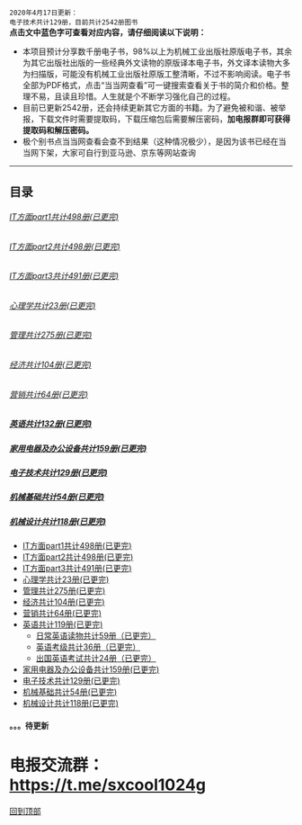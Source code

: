 `2020年4月17日更新：`<br>
`电子技术共计129册，目前共计2542册图书`<br>
**点击文中蓝色字可查看对应内容，请仔细阅读以下说明：**
* 本项目预计分享数千册电子书，98%以上为机械工业出版社原版电子书，其余为其它出版社出版的一些经典外文读物的原版译本电子书，外文译本读物大多为扫描版，可能没有机械工业出版社原版工整清晰，不过不影响阅读。电子书全部为PDF格式，点击“当当网查看”可一键搜索查看关于书的简介和价格。整理不易，且读且珍惜。人生就是个不断学习强化自己的过程。
* 目前已更新2542册，还会持续更新其它方面的书籍。为了避免被和谐、被举报，下载文件时需要提取码，下载压缩包后需要解压密码，**加电报群即可获得提取码和解压密码。**
* 极个别书点当当网查看会查不到结果（这种情况极少），是因为该书已经在当当网下架，大家可自行到亚马逊、京东等网站查询<br>

***
## 目录
###### <a href="/IT方面图书/part1.md#it方面part1共498册">IT方面part1共计498册(已更完)</a>
###### <a href="/IT方面图书/part2.md#it方面part2共498册">IT方面part2共计498册(已更完)</a>
###### <a href="/IT方面图书/part3.md#it方面part3共498册">IT方面part3共计491册(已更完)</a>
###### <a href="/心理/README.md#心理学共23册">心理学共计23册(已更完)</a>
###### <a href="https://github.com/sxcool1024/Machinery-Industry-Press/blob/master/IT%E6%96%B9%E9%9D%A2%E5%9B%BE%E4%B9%A6/part1.md">管理共计275册(已更完)</a>
###### <a href="https://github.com/sxcool1024/Machinery-Industry-Press/blob/master/IT%E6%96%B9%E9%9D%A2%E5%9B%BE%E4%B9%A6/part1.md">经济共计104册(已更完)</a>
###### <a href="https://github.com/sxcool1024/Machinery-Industry-Press/blob/master/IT%E6%96%B9%E9%9D%A2%E5%9B%BE%E4%B9%A6/part1.md">营销共计64册(已更完)</a>
##### <a href="https://github.com/sxcool1024/Machinery-Industry-Press/blob/master/IT%E6%96%B9%E9%9D%A2%E5%9B%BE%E4%B9%A6/part1.md">英语共计132册(已更完)</a>
##### <a href="https://github.com/sxcool1024/Machinery-Industry-Press/blob/master/IT%E6%96%B9%E9%9D%A2%E5%9B%BE%E4%B9%A6/part1.md">家用电器及办公设备共计159册(已更完)</a>
##### <a href="https://github.com/sxcool1024/Machinery-Industry-Press/blob/master/IT%E6%96%B9%E9%9D%A2%E5%9B%BE%E4%B9%A6/part1.md">电子技术共计129册(已更完)</a>
##### <a href="https://github.com/sxcool1024/Machinery-Industry-Press/blob/master/IT%E6%96%B9%E9%9D%A2%E5%9B%BE%E4%B9%A6/part1.md">机械基础共计54册(已更完)</a>
##### <a href="https://github.com/sxcool1024/Machinery-Industry-Press/blob/master/IT%E6%96%B9%E9%9D%A2%E5%9B%BE%E4%B9%A6/part1.md">机械设计共计118册(已更完)</a>



* [IT方面part1共计498册(已更完)](/IT方面图书/part1.md)
* [IT方面part2共计498册(已更完)](/IT方面图书/part2.md)
* [IT方面part3共计491册(已更完)](/IT方面图书/part3.md)
* [心理学共计23册(已更完)](/心理/README.md)
* [管理共计275册(已更完)](/管理/README.md)
* [经济共计104册(已更完)](/经济/README.md)
* [营销共计64册(已更完)](/营销/README.md)
* [英语共计119册(已更完)](/英语/README.md)
  * [日常英语读物共计59册（已更完）](/英语/日常英语读物.md)
  * [英语考级共计36册（已更完）](/英语/英语考级.md)
  * [出国英语考试共计24册（已更完）](/英语/出国英语考试.md)
* [家用电器及办公设备共计159册(已更完)](/家用电器及办公设备/README.md)
* [电子技术共计129册(已更完)](/电子技术/README.md)
* [机械基础共计54册(已更完)](/机械基础/README.md)
* [机械设计共计118册(已更完)](/机械设计/README.md)

#### 。。。待更新
# 电报交流群：https://t.me/sxcool1024g
[回到顶部](#readme)

